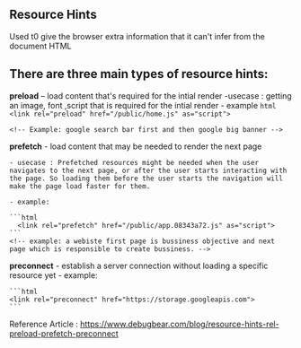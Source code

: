 ## Resource Hints
 Used t0  give the browser extra information that it can't infer from the document HTML

## There are three main types of resource hints:

**preload** – load content that's required for the intial render
   -usecase : getting an image, font ,script that is required for the intial render
    - example 
    ```html
        <link rel="preload" href="/public/home.js" as="script">
    ```

    <!-- Example: google search bar first and then google big banner -->

**prefetch** - load content that may be needed to render the next page

    - usecase : Prefetched resources might be needed when the user navigates to the next page, or after the user starts interacting with the page. So loading them before the user starts the navigation will make the page load faster for them.
     
    - example:

    ```html
      <link rel="prefetch" href="/public/app.08343a72.js" as="script">
    ```
    <!-- example: a webiste first page is bussiness objective and next page which is responsible to create bussiness. -->

**preconnect** - establish a server connection without loading a specific resource yet
    - example:

    ```html
    <link rel="preconnect" href="https://storage.googleapis.com">
    ```

<!-- Example: moneycontrol.com -->

Reference Article : https://www.debugbear.com/blog/resource-hints-rel-preload-prefetch-preconnect

